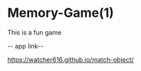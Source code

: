 # Memory-Game(1)
 This is a fun game
 
 -- app link--
 
 https://watcher616.github.io/match-object/
